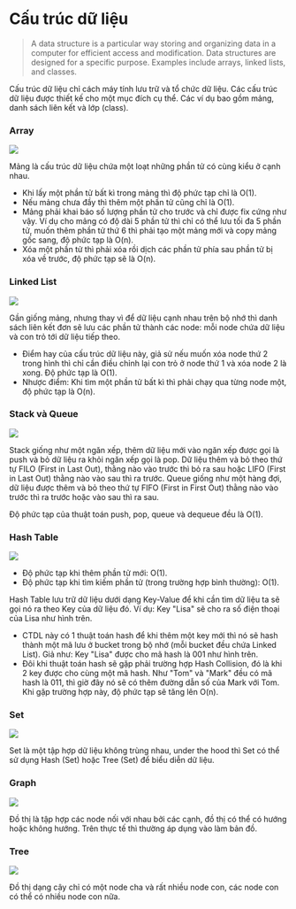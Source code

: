 # Cấu trúc dữ liệu

> A data structure is a particular way storing and organizing data in a computer for efficient access and modification. Data structures are designed for a specific purpose. Examples include arrays, linked lists, and classes.

Cấu trúc dữ liệu chỉ cách máy tính lưu trữ và tổ chức dữ liệu. Các cấu trúc dữ liệu được thiết kế cho một mục đích cụ thể. Các ví dụ bao gồm mảng, danh sách liên kết và lớp (class).

### Array

![](/assets/data-structure-array.png)

Mảng là cấu trúc dữ liệu chứa một loạt những phần tử có cùng kiểu ở cạnh nhau.

- Khi lấy một phần tử bất kì trong mảng thì độ phức tạp chỉ là O(1).
- Nếu mảng chưa đầy thì thêm một phần tử cũng chỉ là O(1).
- Mảng phải khai báo số lượng phần tử cho trước và chỉ được fix cứng như vậy. Ví dụ cho mảng có độ dài 5 phần tử thì chỉ có thể lưu tối đa 5 phần tử, muốn thêm phần tử thứ 6 thì phải tạo một mảng mới và copy mảng gốc sang, độ phức tạp là O(n).
- Xóa một phần tử thì phải xóa rồi dịch các phần tử phía sau phần tử bị xóa về trước, độ phức tạp sẽ là O(n).

### Linked List

![](/assets/data-structure-1.png)

Gần giống mảng, nhưng thay vì để dữ liệu cạnh nhau trên bộ nhớ thì danh sách liên kết đơn sẽ lưu các phần tử thành các node: mỗi node chứa dữ liệu và con trỏ tới dữ liệu tiếp theo.

- Điểm hay của cấu trúc dữ liệu này, giả sử nếu muốn xóa node thứ 2 trong hình thì chỉ cần điều chỉnh lại con trỏ ở node thứ 1 và xóa node 2 là xong. Độ phức tạp là O(1).
- Nhược điểm: Khi tìm một phần tử bất kì thì phải chạy qua từng node một, độ phức tạp là O(n).

### Stack và Queue

![](/assets/data-structure-2.png)

Stack giống như một ngăn xếp, thêm dữ liệu mới vào ngăn xếp được gọi là push và bỏ dữ liệu ra khỏi ngăn xếp gọi là pop. Dữ liệu thêm và bỏ theo thứ tự FILO (First in Last Out), thằng nào vào trước thì bỏ ra sau hoặc LIFO (First in Last Out) thằng nào vào sau thì ra trước.
Queue giống như một hàng đợi, dữ liệu được thêm và bỏ theo thứ tự FIFO (First in First Out) thằng nào vào trước thì ra trước hoặc vào sau thì ra sau.

Độ phức tạp của thuật toán push, pop, queue và dequeue đều là O(1).

### Hash Table

![](/assets/data-structure-3.png)

- Độ phức tạp khi thêm phần tử mới: O(1).
- Độ phức tạp khi tìm kiếm phần tử (trong trường hợp bình thường): O(1).

Hash Table lưu trữ dữ liệu dưới dạng Key-Value để khi cần tìm dữ liệu ta sẽ gọi nó ra theo Key của dữ liệu đó. Ví dụ: Key "Lisa" sẽ cho ra số điện thoại của Lisa như hình trên.

- CTDL này có 1 thuật toán hash để khi thêm một key mới thì nó sẽ hash thành một mã lưu ở bucket trong bộ nhớ (mỗi bucket đều chứa Linked List). Giả như: Key "Lisa" được cho mã hash là 001 như hình trên.
- Đôi khi thuật toán hash sẽ gặp phải trường hợp Hash Collision, đó là khi 2 key được cho cùng một mã hash. Như "Tom" và "Mark" đều có mã hash là 011, thì giờ đây nó sẽ có thêm đường dẫn số của Mark với Tom. Khi gặp trường hợp này, độ phức tạp sẽ tăng lên O(n).

### Set

![](/assets/data-structure-4.png)

Set là một tập hợp dữ liệu không trùng nhau, under the hood thì Set có thể sử dụng Hash (Set) hoặc Tree (Set) để biểu diễn dữ liệu.

### Graph

![](/assets/data-structure-5.png)

Đồ thị là tập hợp các node nối với nhau bởi các cạnh, đồ thị có thể có hướng hoặc không hướng. Trên thực tế thì thường áp dụng vào làm bản đồ.

### Tree

![](/assets/data-structure-6.png)

Đồ thị dạng cây chỉ có một node cha và rất nhiều node con, các node con có thể có nhiều node con nữa.
